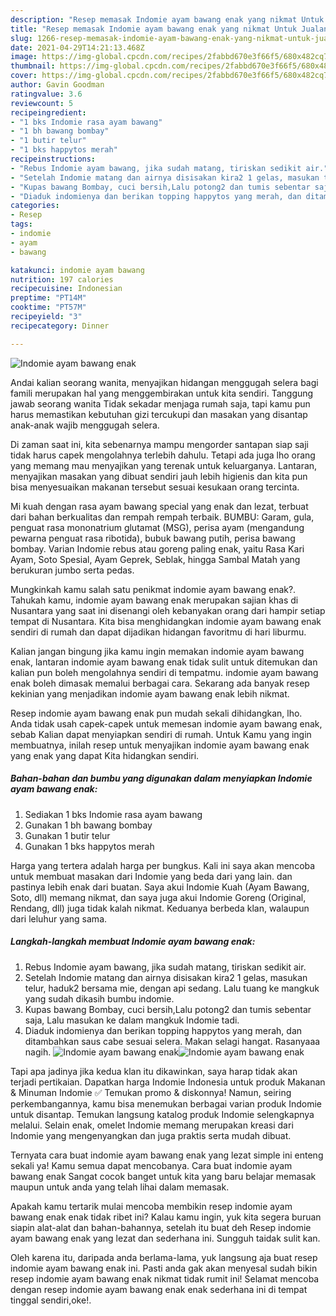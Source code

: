 ```yaml
---
description: "Resep memasak Indomie ayam bawang enak yang nikmat Untuk Jualan"
title: "Resep memasak Indomie ayam bawang enak yang nikmat Untuk Jualan"
slug: 1266-resep-memasak-indomie-ayam-bawang-enak-yang-nikmat-untuk-jualan
date: 2021-04-29T14:21:13.468Z
image: https://img-global.cpcdn.com/recipes/2fabbd670e3f66f5/680x482cq70/indomie-ayam-bawang-enak-foto-resep-utama.jpg
thumbnail: https://img-global.cpcdn.com/recipes/2fabbd670e3f66f5/680x482cq70/indomie-ayam-bawang-enak-foto-resep-utama.jpg
cover: https://img-global.cpcdn.com/recipes/2fabbd670e3f66f5/680x482cq70/indomie-ayam-bawang-enak-foto-resep-utama.jpg
author: Gavin Goodman
ratingvalue: 3.6
reviewcount: 5
recipeingredient:
- "1 bks Indomie rasa ayam bawang"
- "1 bh bawang bombay"
- "1 butir telur"
- "1 bks happytos merah"
recipeinstructions:
- "Rebus Indomie ayam bawang, jika sudah matang, tiriskan sedikit air."
- "Setelah Indomie matang dan airnya disisakan kira2 1 gelas, masukan telur, haduk2 bersama mie, dengan api sedang. Lalu tuang ke mangkuk yang sudah dikasih bumbu indomie."
- "Kupas bawang Bombay, cuci bersih,Lalu potong2 dan tumis sebentar saja, Lalu masukan ke dalam mangkuk Indomie tadi."
- "Diaduk indomienya dan berikan topping happytos yang merah, dan ditambahkan saus cabe sesuai selera. Makan selagi hangat. Rasanyaaa nagih."
categories:
- Resep
tags:
- indomie
- ayam
- bawang

katakunci: indomie ayam bawang 
nutrition: 197 calories
recipecuisine: Indonesian
preptime: "PT14M"
cooktime: "PT57M"
recipeyield: "3"
recipecategory: Dinner

---
```



![Indomie ayam bawang enak](https://img-global.cpcdn.com/recipes/2fabbd670e3f66f5/680x482cq70/indomie-ayam-bawang-enak-foto-resep-utama.jpg)

Andai kalian seorang wanita, menyajikan hidangan menggugah selera bagi famili merupakan hal yang menggembirakan untuk kita sendiri. Tanggung jawab seorang  wanita Tidak sekadar menjaga rumah saja, tapi kamu pun harus memastikan kebutuhan gizi tercukupi dan masakan yang disantap anak-anak wajib menggugah selera.

Di zaman  saat ini, kita sebenarnya mampu mengorder santapan siap saji tidak harus capek mengolahnya terlebih dahulu. Tetapi ada juga lho orang yang memang mau menyajikan yang terenak untuk keluarganya. Lantaran, menyajikan masakan yang dibuat sendiri jauh lebih higienis dan kita pun bisa menyesuaikan makanan tersebut sesuai kesukaan orang tercinta. 

Mi kuah dengan rasa ayam bawang special yang enak dan lezat, terbuat dari bahan berkualitas dan rempah rempah terbaik. BUMBU: Garam, gula, penguat rasa mononatrium glutamat (MSG), perisa ayam (mengandung pewarna penguat rasa ribotida), bubuk bawang putih, perisa bawang bombay. Varian Indomie rebus atau goreng paling enak, yaitu Rasa Kari Ayam, Soto Spesial, Ayam Geprek, Seblak, hingga Sambal Matah yang berukuran jumbo serta pedas.

Mungkinkah kamu salah satu penikmat indomie ayam bawang enak?. Tahukah kamu, indomie ayam bawang enak merupakan sajian khas di Nusantara yang saat ini disenangi oleh kebanyakan orang dari hampir setiap tempat di Nusantara. Kita bisa menghidangkan indomie ayam bawang enak sendiri di rumah dan dapat dijadikan hidangan favoritmu di hari liburmu.

Kalian jangan bingung jika kamu ingin memakan indomie ayam bawang enak, lantaran indomie ayam bawang enak tidak sulit untuk ditemukan dan kalian pun boleh mengolahnya sendiri di tempatmu. indomie ayam bawang enak boleh dimasak memalui berbagai cara. Sekarang ada banyak resep kekinian yang menjadikan indomie ayam bawang enak lebih nikmat.

Resep indomie ayam bawang enak pun mudah sekali dihidangkan, lho. Anda tidak usah capek-capek untuk memesan indomie ayam bawang enak, sebab Kalian dapat menyiapkan sendiri di rumah. Untuk Kamu yang ingin membuatnya, inilah resep untuk menyajikan indomie ayam bawang enak yang enak yang dapat Kita hidangkan sendiri.

<!--inarticleads1-->

##### Bahan-bahan dan bumbu yang digunakan dalam menyiapkan Indomie ayam bawang enak:

1. Sediakan 1 bks Indomie rasa ayam bawang
1. Gunakan 1 bh bawang bombay
1. Gunakan 1 butir telur
1. Gunakan 1 bks happytos merah


Harga yang tertera adalah harga per bungkus. Kali ini saya akan mencoba untuk membuat masakan dari Indomie yang beda dari yang lain. dan pastinya lebih enak dari buatan. Saya akui Indomie Kuah (Ayam Bawang, Soto, dll) memang nikmat, dan saya juga akui Indomie Goreng (Original, Rendang, dll) juga tidak kalah nikmat. Keduanya berbeda klan, walaupun dari leluhur yang sama. 

<!--inarticleads2-->

##### Langkah-langkah membuat Indomie ayam bawang enak:

1. Rebus Indomie ayam bawang, jika sudah matang, tiriskan sedikit air.
1. Setelah Indomie matang dan airnya disisakan kira2 1 gelas, masukan telur, haduk2 bersama mie, dengan api sedang. Lalu tuang ke mangkuk yang sudah dikasih bumbu indomie.
1. Kupas bawang Bombay, cuci bersih,Lalu potong2 dan tumis sebentar saja, Lalu masukan ke dalam mangkuk Indomie tadi.
1. Diaduk indomienya dan berikan topping happytos yang merah, dan ditambahkan saus cabe sesuai selera. Makan selagi hangat. Rasanyaaa nagih.
<img src="https://img-global.cpcdn.com/steps/c89007a99c1f1dc6/160x128cq70/indomie-ayam-bawang-enak-langkah-memasak-4-foto.jpg" alt="Indomie ayam bawang enak"><img src="https://img-global.cpcdn.com/steps/442e54912b4e5c3d/160x128cq70/indomie-ayam-bawang-enak-langkah-memasak-4-foto.jpg" alt="Indomie ayam bawang enak">

Tapi apa jadinya jika kedua klan itu dikawinkan, saya harap tidak akan terjadi pertikaian. Dapatkan harga Indomie Indonesia untuk produk Makanan &amp; Minuman Indomie ✅ Temukan promo &amp; diskonnya! Namun, seiring perkembangannya, kamu bisa menemukan berbagai varian produk Indomie untuk disantap. Temukan langsung katalog produk Indomie selengkapnya melalui. Selain enak, omelet Indomie memang merupakan kreasi dari Indomie yang mengenyangkan dan juga praktis serta mudah dibuat. 

Ternyata cara buat indomie ayam bawang enak yang lezat simple ini enteng sekali ya! Kamu semua dapat mencobanya. Cara buat indomie ayam bawang enak Sangat cocok banget untuk kita yang baru belajar memasak maupun untuk anda yang telah lihai dalam memasak.

Apakah kamu tertarik mulai mencoba membikin resep indomie ayam bawang enak enak tidak ribet ini? Kalau kamu ingin, yuk kita segera buruan siapin alat-alat dan bahan-bahannya, setelah itu buat deh Resep indomie ayam bawang enak yang lezat dan sederhana ini. Sungguh taidak sulit kan. 

Oleh karena itu, daripada anda berlama-lama, yuk langsung aja buat resep indomie ayam bawang enak ini. Pasti anda gak akan menyesal sudah bikin resep indomie ayam bawang enak nikmat tidak rumit ini! Selamat mencoba dengan resep indomie ayam bawang enak enak sederhana ini di tempat tinggal sendiri,oke!.

